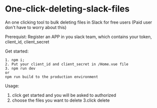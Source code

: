 # One-click-deleting-slack-files
An one clicking tool to bulk deleting files in Slack for free users (Paid user don't have to worry about this)

Prerequist:
Register an APP in you slack team, which contains your token, client_id, client_secret

Get started:
```
1. npm i;
2. Put your client_id and client_secret in /Home.vue file 
3. npm run dev
or
npm run build to the production environment
```

Usage:
1. click get started and you will be asked to authorized
2. choose the files you want to delete
3.click delete
